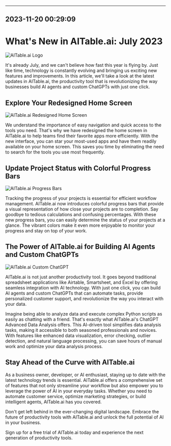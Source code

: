 

---------------------------------------------
2023-11-20 00:29:09
---------------------------------------------

# What's New in AITable.ai: July 2023

![AITable.ai Logo](https://www.example.com/logo.png)

It's already July, and we can't believe how fast this year is flying by. Just like time, technology is constantly evolving and bringing us exciting new features and improvements. In this article, we'll take a look at the latest updates in AITable.ai, the productivity tool that is revolutionizing the way businesses build AI agents and custom ChatGPTs with just one click.

## Explore Your Redesigned Home Screen

![AITable.ai Redesigned Home Screen](https://www.example.com/home-screen.png)

We understand the importance of easy navigation and quick access to the tools you need. That's why we have redesigned the home screen in AITable.ai to help teams find their favorite apps more efficiently. With the new interface, you can star your most-used apps and have them readily available on your home screen. This saves you time by eliminating the need to search for the tools you use most frequently.

## Update Project Status with Colorful Progress Bars

![AITable.ai Progress Bars](https://www.example.com/progress-bars.png)

Tracking the progress of your projects is essential for efficient workflow management. AITable.ai now introduces colorful progress bars that provide a visual representation of how close your projects are to completion. Say goodbye to tedious calculations and confusing percentages. With these new progress bars, you can easily determine the status of your projects at a glance. The vibrant colors make it even more enjoyable to monitor your progress and stay on top of your work.

## The Power of AITable.ai for Building AI Agents and Custom ChatGPTs

![AITable.ai Custom ChatGPT](https://www.example.com/custom-chatgpt.png)

AITable.ai is not just another productivity tool. It goes beyond traditional spreadsheet applications like Airtable, Smartsheet, and Excel by offering seamless integration with AI technology. With just one click, you can build AI agents and custom ChatGPTs that can automate tasks, provide personalized customer support, and revolutionize the way you interact with your data.

Imagine being able to analyze data and execute complex Python scripts as easily as chatting with a friend. That's exactly what AITable.ai's ChatGPT Advanced Data Analysis offers. This AI-driven tool simplifies data analysis tasks, making it accessible to both seasoned professionals and novices. With features like enhanced data visualization, error checking, outlier detection, and natural language processing, you can save hours of manual work and optimize your data analysis process.

## Stay Ahead of the Curve with AITable.ai

As a business owner, developer, or AI enthusiast, staying up to date with the latest technology trends is essential. AITable.ai offers a comprehensive set of features that not only streamline your workflow but also empower you to leverage the power of AI in your everyday tasks. Whether you need to automate customer service, optimize marketing strategies, or build intelligent agents, AITable.ai has you covered.

Don't get left behind in the ever-changing digital landscape. Embrace the future of productivity tools with AITable.ai and unlock the full potential of AI in your business.

Sign up for a free trial of AITable.ai today and experience the next generation of productivity tools.